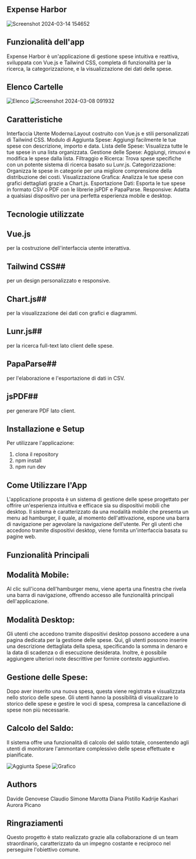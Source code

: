 ## Expense Harbor

![Screenshot 2024-03-14 154652](https://github.com/DavideGenovese/Expense-Harbor-Gestore-Spese-Vue-JS-TailWind-CSS/assets/157692968/ae503fbd-86c2-46d6-abdf-63a75ce1e14f)

## Funzionalità dell'app
Expense Harbor è un'applicazione di gestione spese intuitiva e reattiva, sviluppata con Vue.js e Tailwind CSS,
completa di funzionalità per la ricerca, la categorizzazione, e la visualizzazione dei dati delle spese.
## Elenco Cartelle
![Elenco](https://github.com/DavideGenovese/Expense-Harbor-Gestore-Spese-Vue-JS-TailWind-CSS/assets/157692968/787b9cca-2a80-4364-97ec-63b1b5c0c2bf)
![Screenshot 2024-03-08 091932](https://github.com/DavideGenovese/Expense-Harbor-Gestore-Spese-Vue-JS-TailWind-CSS/assets/157692968/a8aec9d5-e90b-4b30-b9b6-89ef1c097772)

## Caratteristiche

Interfaccia Utente Moderna:Layout costruito con Vue.js e stili personalizzati di Tailwind CSS.
Modulo di Aggiunta Spese: Aggiungi facilmente le tue spese con descrizione, importo e data.
Lista delle Spese: Visualizza tutte le tue spese in una lista organizzata.
Gestione delle Spese: Aggiungi, rimuovi e modifica le spese dalla lista.
Filtraggio e Ricerca: Trova spese specifiche con un potente sistema di ricerca basato su Lunr.js.
Categorizzazione: Organizza le spese in categorie per una migliore comprensione della distribuzione dei costi.
Visualizzazione Grafica: Analizza le tue spese con grafici dettagliati grazie a Chart.js.
Esportazione Dati: Esporta le tue spese in formato CSV o PDF con le librerie jsPDF e PapaParse.
Responsive: Adatta a qualsiasi dispositivo per una perfetta esperienza mobile e desktop.

## Tecnologie utilizzate

## Vue.js ## 
per la costruzione dell'interfaccia utente interattiva.
## Tailwind CSS## 
per un design personalizzato e responsive.
## Chart.js## 
per la visualizzazione dei dati con grafici e diagrammi.
## Lunr.js## 
per la ricerca full-text lato client delle spese.
## PapaParse## 
per l'elaborazione e l'esportazione di dati in CSV.
## jsPDF## 
per generare PDF lato client.

## Installazione e Setup
Per utilizzare l'applicazione: 
1. clona il repository 
2. npm install 
3. npm run dev

## Come Utilizzare l'App 
L'applicazione proposta è un sistema di gestione delle spese progettato per offrire un'esperienza intuitiva e efficace sia su dispositivi mobili che desktop.
Il sistema è caratterizzato da una modalità mobile che presenta un menu ad hamburger, il quale, al momento dell'attivazione, espone una barra di navigazione per agevolare la navigazione dell'utente.
Per gli utenti che accedono tramite dispositivi desktop, viene fornita un'interfaccia basata su pagine web.

## Funzionalità Principali
## Modalità Mobile:
Al clic sull'icona dell'hamburger menu, viene aperta una finestra che rivela una barra di navigazione, offrendo accesso alle funzionalità principali dell'applicazione.
## Modalità Desktop:
Gli utenti che accedono tramite dispositivi desktop possono accedere a una pagina dedicata per la gestione delle spese.
Qui, gli utenti possono inserire una descrizione dettagliata della spesa, specificando la somma in denaro e la data di scadenza o di esecuzione desiderata. Inoltre, è possibile aggiungere ulteriori note descrittive per fornire contesto aggiuntivo.
## Gestione delle Spese:
Dopo aver inserito una nuova spesa, questa viene registrata e visualizzata nello storico delle spese.
Gli utenti hanno la possibilità di visualizzare lo storico delle spese e gestire le voci di spesa, compresa la cancellazione di spese non più necessarie.
## Calcolo del Saldo:
Il sistema offre una funzionalità di calcolo del saldo totale, consentendo agli utenti di monitorare l'ammontare complessivo delle spese effettuate e pianificate.

![Aggiunta Spese](https://github.com/DavideGenovese/Expense-Harbor-Gestore-Spese-Vue-JS-TailWind-CSS/assets/157692968/52659939-7dda-4c44-ae1b-e1fb103bbc67)
![Grafico](https://github.com/DavideGenovese/Expense-Harbor-Gestore-Spese-Vue-JS-TailWind-CSS/assets/157692968/e863ab15-5dd6-4017-81e3-1c3c3f014201)


## Authors

Davide Genovese
Claudio Simone Marotta 
Diana Pistillo
Kadrije Kashari 
Aurora Picano

## Ringraziamenti
Questo progetto è stato realizzato grazie alla collaborazione di un team straordinario, caratterizzato da un impegno costante e reciproco nel perseguire l'obiettivo comune. 







